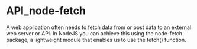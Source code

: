 # API_node-fetch

<p>A web application often needs to fetch data from or post data to an external web server or API. In NodeJS you can achieve this using the node-fetch package, a lightweight module that enables us to use the fetch() function.</p>
